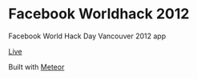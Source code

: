 Facebook Worldhack 2012
=============

Facebook World Hack Day Vancouver 2012 app

[Live](http://worldhack.meteor.com)

Built with [Meteor](http://www.meteor.com/)
